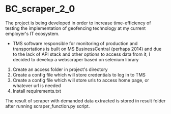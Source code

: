 # BC_scraper_2_0
The project is being developed in order to increase time-efficiency of testing 
the implementation of geofencing technology at my current employer's IT ecosystem.

- TMS software responsible for monitoring of production and transportations is built
on MS BusinessCentral (perhaps 2014) and due to the lack of API stack and other
options to access data from it, I decided to develop a webscraper based on selenium
library

1. Create an access folder in project's directory
2. Create a config file which will store credentials to log in to TMS
3. Create a config file which will store urls to access home page,
    or whatever url is needed
4. Install requirements.txt

The result of scraper with demanded data extracted is stored in result folder 
after running scraper_function.py script.
